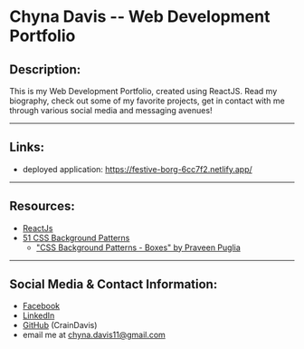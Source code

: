 # Chyna Davis -- Web Development Portfolio

## Description:
This is my Web Development Portfolio, created using ReactJS. Read my biography, check out some of my favorite projects, get in contact with me through various social media and messaging avenues!

---

## Links:
* deployed application: https://festive-borg-6cc7f2.netlify.app/

---

## Resources:
* [ReactJs](https://reactjs.org/)
* [51 CSS Background Patterns](https://freefrontend.com/css-background-patterns/)
    * ["CSS Background Patterns - Boxes" by Praveen Puglia](https://codepen.io/praveenpuglia/pen/MyNpXQ)

---

## Social Media & Contact Information:
* [Facebook](https://www.facebook.com/chyna.davis.5)
* [LinkedIn](https://linkedin.com/in/chyna-davis)
* [GitHub](https://github.com/CrainDavis) (CrainDavis)
* email me at chyna.davis11@gmail.com